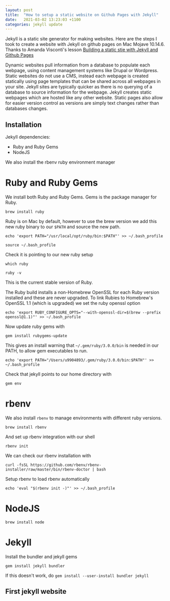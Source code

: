 ```yaml
---
layout: post
title:  "How to setup a static website on Github Pages with Jekyll"
date:   2021-03-02 13:23:03 +1100
categories: jekyll update
---
```

Jekyll is a static site generator for making websites. Here are the steps I took to create a website with Jekyll on github pages on Mac Mojave 10.14.6. Thanks to Amanda Visconti's lesson [Building a static stie with Jekyll and Github Pages](https://programminghistorian.org/en/lessons/building-static-sites-with-jekyll-github-pages)

Dynamic websites pull information from a database to populate each webpage, using content management systems like Drupal or Wordpress. Static websites do not use a CMS, instead each webpage is created statically using page templates that can be shared across all webpages in your site. Jekyll sites are typically quicker as there is no querying of a database to source information for the webpage. Jekyll creates static webpages which are hosted like any other website. Static pages also allow for easier version control as versions are simply text changes rather than databases changes.

## Installation

Jekyll dependencies:

- Ruby and Ruby Gems
- NodeJS

We also install the rbenv ruby environment manager

# Ruby and Ruby Gems

We install both Ruby and Ruby Gems. Gems is the package manager for Ruby.

`brew install ruby`

Ruby is on Mac by default, however to use the brew version we add this new ruby binary to our `$PATH` and source the new path.

`echo 'export PATH="/usr/local/opt/ruby/bin:$PATH"' >> ~/.bash_profile`

`source ~/.bash_profile`

Check it is pointing to our new ruby setup

`which ruby`

`ruby -v`

This is the current stable version of Ruby.

The Ruby build installs a non-Homebrew OpenSSL for each Ruby version installed and these are never upgraded. To link Rubies to Homebrew's OpenSSL 1.1 (which is upgraded) we set the ruby openssl option

`echo 'export RUBY_CONFIGURE_OPTS="--with-openssl-dir=$(brew --prefix openssl@1.1)"' >> ~/.bash_profile`

Now update ruby gems with

`gem install rubygems-update`

This gives an install warning that `~/.gem/ruby/3.0.0/bin` is needed in our PATH, to allow gem executables to run.

`echo 'export PATH="/Users/u9904893/.gem/ruby/3.0.0/bin:$PATH"' >> ~/.bash_profile`


Check that jekyll points to our home directory with

`gem env`



# rbenv 

We also install `rbenv` to manage environments with different ruby versions.

`brew install rbenv`

And set up rbenv integration with our shell

`rbenv init`

We can check our rbenv installation with

`curl -fsSL https://github.com/rbenv/rbenv-installer/raw/master/bin/rbenv-doctor | bash`

Setup rbenv to load rbenv automatically 

`echo 'eval "$(rbenv init -)"' >> ~/.bash_profile`


# NodeJS

`brew install node`


# Jekyll

Install the bundler and jekyll gems

`gem install jekyll bundler`

If this doesn't work, do `gem install --user-install bundler jekyll`

## First jekyll website

